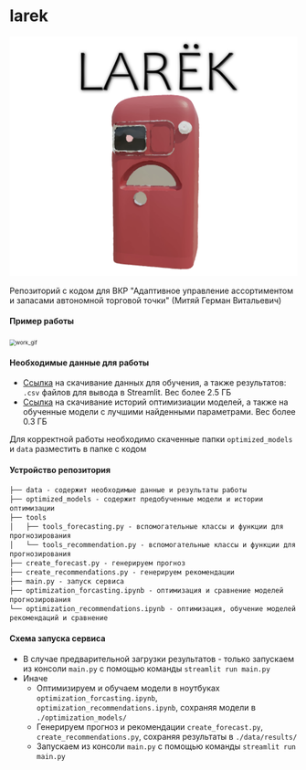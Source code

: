 # larek
<img src="larek.png" alt="larek" style="zoom:50%;" />

Репозиторий с кодом для ВКР "Адаптивное управление ассортиментом и запасами автономной торговой точки" (Митяй Герман Витальевич)

#### Пример работы
<img src="work_gif.gif" alt="work_gif" style="zoom:67%;" />

#### Необходимые данные для работы

* [Ссылка](https://drive.google.com/drive/folders/1DqqlrWkxWvYZdCnmdz8kgCH_AjtobbmQ?usp=share_link) на скачивание данных для обучения, а также результатов: `.csv` файлов для вывода в Streamlit. Вес более 2.5 ГБ
* [Ссылка](https://drive.google.com/drive/folders/18RTrKjNZ89JyEzjpcaj6CPqXgxlKrZT7?usp=share_link) на скачивание историй оптимизиации моделей, а также на обученные модели с лучшими найденными параметрами. Вес более 0.3 ГБ

Для корректной работы необходимо скаченные папки `optimized_models` и `data` разместить в папке с кодом

#### Устройство репозитория

```
├── data - содержит необходимые данные и результаты работы
├── optimized_models - содержит предобученные модели и истории оптимизации
├── tools
│   ├── tools_forecasting.py - вспомогательные классы и функции для прогнозирования
│   └── tools_recommendation.py - вспомогательные классы и функции для прогнозирования
├── create_forecast.py - генерируем прогноз
├── create_recommendations.py - генерируем рекомендации
├── main.py - запуск сервиса
├── optimization_forcasting.ipynb - оптимизация и сравнение моделей прогнозирования
└── optimization_recommendations.ipynb - оптимизация, обучение моделей рекомендаций и сравнение
```
#### Схема запуска сервиса

* В случае предварительной загрузки результатов - только запускаем из консоли `main.py` с помощью команды `streamlit run main.py`
* Иначе
  * Оптимизируем и обучаем модели в ноутбуках `optimization_forcasting.ipynb`, `optimization_recommendations.ipynb`, сохраняя модели в `./optimization_models/`
  * Генерируем прогноз и рекомендации `create_forecast.py`, `create_recommendations.py`, сохраняя результаты в `./data/results/`
  * Запускаем из консоли `main.py` с помощью команды `streamlit run main.py`

